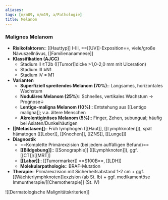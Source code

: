 ```yaml
---
aliases: 
tags: [m/m09, m/m19, a/Pathologie]
title: Melanom
---
```

### Malignes Melanom
- **Risikofaktoren**:: [[Hauttyp]] I-III, ==[[UV]]-Exposition==, viele/große Nävuszellnävus, [[Familienanamnese]]
- **Klassifikation (AJCC)** 
	- Stadium II ≥T2b ([[Tumor]]dicke >1,0-2,0 mm mit Ulceration)
	- Stadium III ≥N1
	- Stadium IV = M1
- **Varianten**
	- **Superfiziell spreitendes Melanom (70%)**:: Langsames, horizontales Wachstum
	- **Noduläres Melanom (25%)**:: Schnelles, vertikales Wachstum -> Prognose↓
	- **Lentigo-maligna Melanom (10%)**:: Entstehung aus [[Lentigo maligna]]; v.a. ältere Menschen
	- **Akrolentiginöses Melanom (5%)**:: Finger, Zehen, subungual; häufig bei Asiaten/Dunkelhäutigen
- **[[Metastasen]]**:: Früh lymphogen ([[Haut]], [[Lymphknoten]]), spät hämatogen ([[Leber]], [[Knochen]], [[ZNS]], [[Lunge]])
- **Diagnostik**
	- ==Komplette Primärexzision (bei jedem auffälligen Befund)==
	- **[[Bildgebung]]**:: [[Sonographie]] ([[Lymphknoten]]), ggf. [[CT]]/[[MRT]]
	- **[[Labor]]**:: [[Tumormarker]] ==S100B==, [[LDH]]
	- **Molekularpathologie**:: BRAF-Mutation
- **Therapie**:: Primärexzision mit Sicherheitsabstand 1-2 cm + ggf. [[Wächterlymphknoten]]exzision (ab St. Ib) + ggf. medikamentöse Immuntherapie/[[Chemotherapie]] (St. IV)

![[Dermatologische Malignitätskriterien]]